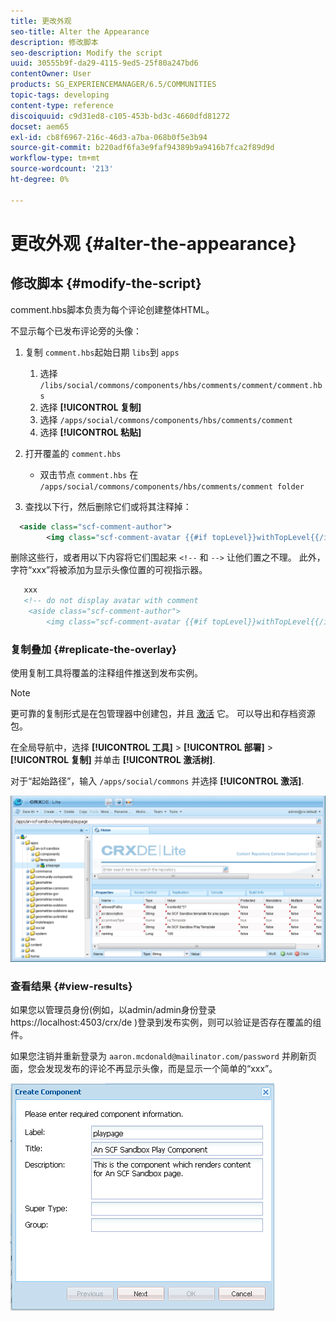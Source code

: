 ```yaml
---
title: 更改外观
seo-title: Alter the Appearance
description: 修改脚本
seo-description: Modify the script
uuid: 30555b9f-da29-4115-9ed5-25f80a247bd6
contentOwner: User
products: SG_EXPERIENCEMANAGER/6.5/COMMUNITIES
topic-tags: developing
content-type: reference
discoiquuid: c9d31ed8-c105-453b-bd3c-4660dfd81272
docset: aem65
exl-id: cb8f6967-216c-46d3-a7ba-068b0f5e3b94
source-git-commit: b220adf6fa3e9faf94389b9a9416b7fca2f89d9d
workflow-type: tm+mt
source-wordcount: '213'
ht-degree: 0%

---
```


# 更改外观 {#alter-the-appearance}

## 修改脚本 {#modify-the-script}

comment.hbs脚本负责为每个评论创建整体HTML。

不显示每个已发布评论旁的头像：

1. 复制 `comment.hbs`起始日期 `libs`到 `apps`

   1. 选择 `/libs/social/commons/components/hbs/comments/comment/comment.hbs`
   1. 选择 **[!UICONTROL 复制]**
   1. 选择 `/apps/social/commons/components/hbs/comments/comment`
   1. 选择 **[!UICONTROL 粘贴]**

1. 打开覆盖的 `comment.hbs`

   * 双击节点 `comment.hbs` 在 `/apps/social/commons/components/hbs/comments/comment folder`

1. 查找以下行，然后删除它们或将其注释掉：

```xml
  <aside class="scf-comment-author">
        <img class="scf-comment-avatar {{#if topLevel}}withTopLevel{{/if}}" src="{{author.avatarUrl}}"></img>
```

删除这些行，或者用以下内容将它们围起来 `<!--` 和 `-->` 让他们置之不理。 此外，字符“xxx”将被添加为显示头像位置的可视指示器。

```xml
   xxx
   <!-- do not display avatar with comment
    <aside class="scf-comment-author">
        <img class="scf-comment-avatar {{#if topLevel}}withTopLevel{{/if}}" src="{{author.avatarUrl}}"></img>
```

### 复制叠加 {#replicate-the-overlay}

使用复制工具将覆盖的注释组件推送到发布实例。

>[!NOTE]
>
>更可靠的复制形式是在包管理器中创建包，并且 [激活](/help/sites-administering/package-manager.md#replicating-packages) 它。 可以导出和存档资源包。

在全局导航中，选择 **[!UICONTROL 工具]** > **[!UICONTROL 部署]** > **[!UICONTROL 复制]** 并单击 **[!UICONTROL 激活树]**.

对于“起始路径”，输入 `/apps/social/commons` 并选择 **[!UICONTROL 激活]**.

![verify-content-template](assets/verify-content-template.png)

### 查看结果 {#view-results}

如果您以管理员身份(例如，以admin/admin身份登录https://localhost:4503/crx/de )登录到发布实例，则可以验证是否存在覆盖的组件。

如果您注销并重新登录为 `aaron.mcdonald@mailinator.com/password` 并刷新页面，您会发现发布的评论不再显示头像，而是显示一个简单的“xxx”。

![create-template-component](assets/create-template-component.png)
